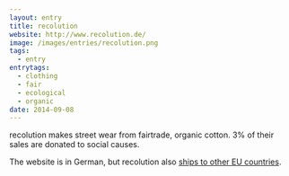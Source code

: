 ```yaml
---
layout: entry
title: recolution
website: http://www.recolution.de/
image: /images/entries/recolution.png
tags:
  - entry
entrytags:
  - clothing
  - fair
  - ecological
  - organic
date: 2014-09-08
---
```


recolution makes street wear from fairtrade, organic cotton. 3% of their sales are donated to social causes.

The website is in German, but recolution also [ships to other EU countries](http://www.recolution.de/service/versand/).